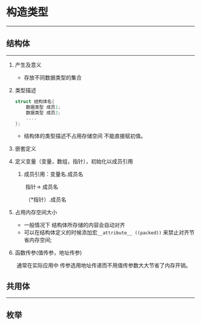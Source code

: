 # 构造类型

---

## 结构体

---

1. 产生及意义

   * 存放不同数据类型的集合

2. 类型描述

   ```c
   struct 结构体名{
       数据类型 成员1;
       数据类型 成员2;
       ....
   };
   ```

   * 结构体的类型描述不占用存储空间  不能直接赋初值。

3. 嵌套定义

4. 定义变量（变量，数组，指针），初始化以成员引用

   1. 成员引用：变量名.成员名

      ​					指针-> 成员名

      ​					（*指针）.成员名	

5. 占用内存空间大小

   - 一般情况下 结构体所存储的内容会自动对齐
   - 可以在结构体定义的时候添加宏`__attribute__ ((packed))` 来禁止对齐节省内存空间;

6. 函数传参(值传参，地址传参)

   ​	通常在实际应用中 传参选用地址传递而不用值传参数大大节省了内存开销。

## 共用体

---



## 枚举